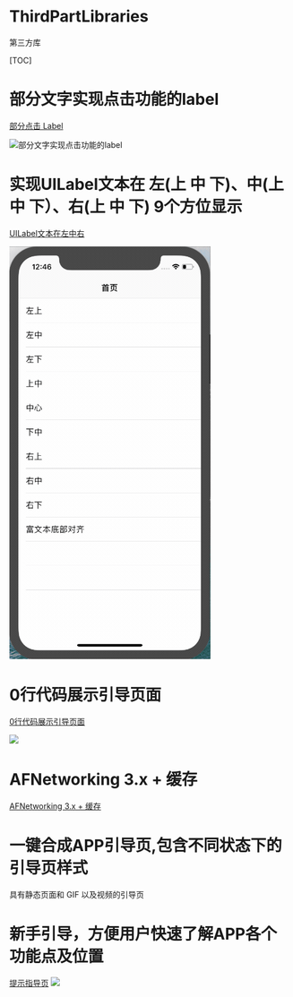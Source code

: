 # ThirdPartLibraries
第三方库

[TOC]




# 部分文字实现点击功能的label
[部分点击 Label](https://github.com/shabake/GHAttributesLabelDemo)

![部分文字实现点击功能的label](https://camo.githubusercontent.com/4f70b8646527caee65d2eec1d1411b1b8f9e5a27/68747470733a2f2f75706c6f61642d696d616765732e6a69616e7368752e696f2f75706c6f61645f696d616765732f313431393033352d363561653965663962623264393533632e6769663f696d6167654d6f6772322f6175746f2d6f7269656e742f7374726970)


# 实现UILabel文本在 左(上 中 下)、中(上 中 下）、右(上 中 下) 9个方位显示
[UILabel文本在左中右](https://github.com/ArchLL/HGOrientationLabel)

![](https://github.com/ArchLL/ARUILabelTextAlign/raw/master/show.gif)

# 0行代码展示引导页面
[0行代码展示引导页面](https://github.com/dennishappy/KSGuidView)

![](https://github.com/dennishappy/KSGuidView/blob/master/Untitled.gif?raw=true)


# AFNetworking 3.x + 缓存
[AFNetworking 3.x + 缓存](https://github.com/Suzhibin/ZBNetworking)


# 一键合成APP引导页,包含不同状态下的引导页样式
具有静态页面和 GIF 以及视频的引导页
[](https://github.com/dingding3w/DHGuidePageHUD)


# 新手引导，方便用户快速了解APP各个功能点及位置 
[提示指导页](https://github.com/Joyce-X/JJLeader)
![](https://github.com/Joyce-X/JJLeader/raw/master/JJLeader/send.gif?raw=true)
